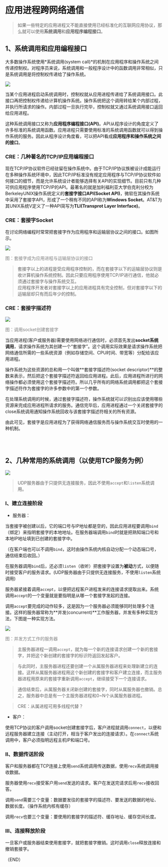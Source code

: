 # 应用进程跨网络通信    

> 如果一些特定的应用进程又不能直接使用已经标准化的互联网应用协议，那么就可以使用**系统调用**和**应用程序编程接口**。    

## 1、系统调用和应用编程接口    

大多数操作系统使用*系统调用(system call)*的机制在应用程序和操作系统之间传递控制权。对程序员来说，系统调用和一般程序设计中的函数调用非常相似，只是系统调用是将控制权传递给了操作系统。    

<img src ="Images/API.png" />    


当某个应用进程启动系统调用时，控制权就从应用进程传递给了系统调用接口。此接口再把控制权传递给计算机操作系统。操作系统把这个调用转给某个内部过程，并执行所请求的操作。内部过程一旦执行完毕，控制权就又通过系统调用接口返回给应用进程。    

这种系统调用接口又称为**应用程序编程接口(API)**。API从程序设计的角度定义了许多标准的系统调用函数。应用进程只需要使用标准的系统调用函数就可以得到操作系统的服务。因此从程序设计角度看，可以把API看成**应用程序和操作系统之间的接口**。    

### CRE：几种著名的TCP/IP应用编程接口    

现在TCP/IP协议软件已经驻留在操作系统中。由于TCP/IP协议族被设计成能运行在多种操作系统环境中，因此TCP/IP标准没有规定应用程序与TCP/IP协议软件如何接口的细节，而是允许系统设计者能够选择有关API的实现细节。目前只有几种可供应用程序使用TCP/IP的API。最著名的就是加利福利亚大学伯克利分校为BerkeleyUNIX操作系统定义的**套接字接口API(Socket API)**，微软在其操作系统中采用了套接字API，形成了一个稍有不同的API称为**Windows Socket**。AT&T为其UNIX系统V定义了一种API简写为**TLI(Transprot Layer Interface)**。    

### CRE：套接字Socket      

在讨论网络编程时常常把套接字作为应用程序和运输层协议之间的接口。如图所示。    

<img src ="Images/Socket1.jpg" />    
<p style="color:grey;">图：套接字成为应用进程与运输层协议的接口</p>  

> 套接字以上的进程是受应用程序控制的，而在套接字以下的运输层协议则是收计算机操作系统控制。因此只要应用程序使用TCP/IP进行通信，他就必须通过套接字与操作系统交互。    
> 应用程序开发者对套接字以上的应用进程具有完全控制，但对套接字以下的运输层却只有而后年少的控制。    


### CRE：套接字描述符    

<img src ="Images/Socket2.jpg" />    
<p style="color:grey;">图：调用socket创建套接字</p>  


当应用进程(客户或服务器)需要使用网络进行通信时，必须首先发出**socket系统调用**，请求操作系统为其创建一个“套接字”。这个调用实际效果是请求操作系统把网络通信所需的一些系统资源（例如存储空间、CPU时间、带宽等）分配给该应用进程。    

操作系统为这些资源的总和用一个叫做**套接字描述符(socket descriptor)**的整数来表示，然后把这个套接字描述符返回给应用进程。此后，应用进程所进行的网络操作都必须使用这个套接字描述符。所以几乎所有的网络系统调用都把这个套接字描述符作为套接字的许多参数中的第一个参数。    

在处理系统调用的时候，通过套接字描述符，操作系统就可以识别出应该使用哪些资源来完成应用进程所请求的服务。通信完毕后，应用进程通过一个关闭套接字的close系统调用通知操作系统回收与该套接字描述符相关的所有资源。    

由此可见，套接字是应用进程为了获得网络通信服务而与操作系统交互时使用的一种机制。    




<br />
<br />

## 2、几种常用的系统调用（以使用TCP服务为例）    

<img src="Images/SocketFlow.png" />  

> UDP服务器由于只提供无连接服务，因此不使用`accept`和`listen`系统调用。      

### Ⅰ、建立连接阶段    

- 服务器：  

当套接字被创建以后，它的端口号与IP地址都是空的，因此应用进程要调用`bind`（绑定）来指明套接字的本地地址。在服务器端调用`bind`时就是把熟知端口号和本地IP地址填到已创建的套接字中。    

（在客户端也可以不调用`bind`，这时由操作系统内核自动分配一个动态端口号，通信结束后收回。）    

在服务器调用`bind`后，还必须`listen`（收听）把套接字设置为**被动**方式，以便随时接受客户的服务请求。(UDP服务器由于只提供无连接服务，不使用`listen`系统调用)    

服务器紧接着调用`accept`，以便把远程客户进程发来的连接请求提取出来。系统调用`accept`的一个变量就是要指明是从哪一个套接字发起的连接。    

调用`accept`要完成的动作较多，这是因为一个服务器必须能够同时处理多个连接。这样的服务器常称为**并发(concurrent)**工作服务器，并发有多种实现方法，下图是一种实现方法。    


<img src="Images/ConcurrentSocketServer.jpg" />  
<p style="color:grey;">图：并发方式工作的服务器</p>  

> 主服务器进程一调用`accept`，就为每一个新的连接请求创建一个新的套接字，并把这个新创建的套接字的标识符返回发起客户。  

> 与此同时，主服务器进程还要创建一个从属服务器进程来处理新建立的连接。这样从属服务器进程用这个新创建的套接字和客户建立连接，而主服务器进程用原来的套接字重新调用`accept`，继续接受下一个连接请求。    

> 通信结束后，从属服务器关闭新创建的套接字，同时从属服务器也撤销。总之，服务器中总是有一个主服务器进程和0~N个从属服务器进程。    

> CRE：从属进程可用多线程代替？        


- 客户：  

使用TCP协议的客户调用socket创建套接字后，客户进程就调用`connect`，以便和远程服务器建立连接（主动打开，相当于客户发出的连接请求）。在`connect`系统调用中，客户必须指明远程主机IP和端口号。    


### Ⅱ、数据传送阶段    

客户和服务器都在TCP连接上使用`send`系统调用传送数据，使用`recv`系统调用接收数据。  

服务器使用`recv`接受客户用`send`发送的请求。客户在发送完请求后用`recv`接收回答。    

调用`send`需要三个变量：数据要发往的套接字的描述符、要发送的数据的地址、数据长度。（操作系统内核有缓存）    

调用`recv`也要三个变量：要使用的套接字的描述符、缓存地址、缓存空间长度。    


### Ⅲ、连接释放阶段    

一旦客户或服务器结束使用套接字，就把套接字撤销。这时调用`close`释放连接和撤销套接字。    


（END）    